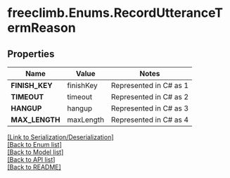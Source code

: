 # freeclimb.Enums.RecordUtteranceTermReason

## Properties

Name | Value | Notes
------------ | ------------- | -------------
**FINISH_KEY** | finishKey | Represented in C# as 1
**TIMEOUT** | timeout | Represented in C# as 2
**HANGUP** | hangup | Represented in C# as 3
**MAX_LENGTH** | maxLength | Represented in C# as 4


[[Link to Serialization/Deserialization]](../README.md#documentation-for-serialization-deserialization)<br /> 
[[Back to Enum list]](../README.md#documentation-for-enums)<br /> 
[[Back to Model list]](../README.md#documentation-for-models)<br /> 
[[Back to API list]](../README.md#documentation-for-api-endpoints) <br /> 
[[Back to README]](../README.md) <br /> 
